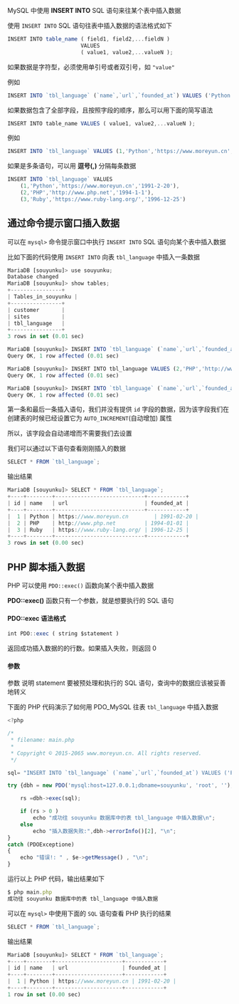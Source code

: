 

MySQL 中使用 **INSERT INTO** SQL 语句来往某个表中插入数据

使用 `INSERT INTO` SQL 语句往表中插入数据的语法格式如下
```js 
INSERT INTO table_name ( field1, field2,...fieldN )
                       VALUES
                       ( value1, value2,...valueN );
```

如果数据是字符型，必须使用单引号或者双引号，如 `"value"`

例如
```js 
INSERT INTO `tbl_language` (`name`,`url`,`founded_at`) VALUES ('Python','https://www.moreyun.cn','1991-2-20');
```

如果数据包含了全部字段，且按照字段的顺序，那么可以用下面的简写语法

```js 
INSERT INTO table_name VALUES ( value1, value2,...valueN );
```

例如

```js 
INSERT INTO `tbl_language` VALUES (1,'Python','https://www.moreyun.cn','1991-2-20');
```

如果是多条语句，可以用 **逗号(,)** 分隔每条数据

```js 
INSERT INTO `tbl_language` VALUES
    (1,'Python','https://www.moreyun.cn','1991-2-20'),
    (2,'PHP','http://www.php.net','1994-1-1'),
    (3,'Ruby','https://www.ruby-lang.org/','1996-12-25')
```

## 通过命令提示窗口插入数据

可以在 `mysql>` 命令提示窗口中执行 `INSERT INTO` SQL 语句向某个表中插入数据

比如下面的代码使用 `INSERT INTO` 向表 `tbl_language` 中插入一条数据
```js 
MariaDB [souyunku]> use souyunku;
Database changed
MariaDB [souyunku]> show tables;
+----------------+
| Tables_in_souyunku |
+----------------+
| customer       |
| sites          |
| tbl_language   |
+----------------+
3 rows in set (0.01 sec)

MariaDB [souyunku]> INSERT INTO `tbl_language` (`name`,`url`,`founded_at`) VALUES ('Python','https://www.moreyun.cn','1991-2-20');
Query OK, 1 row affected (0.01 sec)

MariaDB [souyunku]> INSERT INTO tbl_language VALUES (2,'PHP','http://www.php.net','1994-1-1');
Query OK, 1 row affected (0.01 sec)

MariaDB [souyunku]> INSERT INTO `tbl_language` (`name`,`url`,`founded_at`) VALUES ('Ruby','https://www.ruby-lang.org/','1996-12-25');
Query OK, 1 row affected (0.01 sec)
```

第一条和最后一条插入语句，我们并没有提供 `id` 字段的数据，因为该字段我们在创建表的时候已经设置它为 `AUTO_INCREMENT`(自动增加) 属性

所以，该字段会自动递增而不需要我们去设置

我们可以通过以下语句查看刚刚插入的数据
```js 
SELECT * FROM `tbl_language`;
```

输出结果

```js 
MariaDB [souyunku]> SELECT * FROM `tbl_language`;
+----+--------+----------------------------+------------+
| id | name   | url                        | founded_at |
+----+--------+----------------------------+------------+
|  1 | Python | https://www.moreyun.cn        | 1991-02-20 |
|  2 | PHP    | http://www.php.net         | 1994-01-01 |
|  3 | Ruby   | https://www.ruby-lang.org/ | 1996-12-25 |
+----+--------+----------------------------+------------+
3 rows in set (0.00 sec)
```

## PHP 脚本插入数据

PHP 可以使用 `PDO::exec()` 函数向某个表中插入数据

**PDO::exec()** 函数只有一个参数，就是想要执行的 SQL 语句

#### PDO::exec 语法格式

```js 
int PDO::exec ( string $statement )
```

返回成功插入数据的的行数。如果插入失败，则返回 0

#### 参数

参数 说明 statement 要被预处理和执行的 SQL 语句，查询中的数据应该被妥善地转义

下面的 PHP 代码演示了如何用 PDO_MySQL 往表 `tbl_language` 中插入数据
```js 
<?php 

/*
 * filename: main.php
 * 
 * Copyright © 2015-2065 www.moreyun.cn. All rights reserved.
 */

sql= "INSERT INTO `tbl_language` (`name`,`url`,`founded_at`) VALUES ('Python','https://www.moreyun.cn','1991-2-20');";

try {dbh = new PDO('mysql:host=127.0.0.1;dbname=souyunku', 'root', '');    

    rs =dbh->exec(sql);

    if (rs > 0 )
        echo "成功往 souyunku 数据库中的表 tbl_language 中插入数据\n"; 
    else 
        echo "插入数据失败:",dbh->errorInfo()[2], "\n"; 
}
catch (PDOExceptione) 
{    
    echo "错误!: " , $e->getMessage() , "\n";  
}
```

运行以上 PHP 代码，输出结果如下

```js 
$ php main.php 
成功往 souyunku 数据库中的表 tbl_language 中插入数据
```

可以在 `mysql>` 中使用下面的 `SQL` 语句查看 PHP 执行的结果

```js 
SELECT * FROM `tbl_language`;
```

输出结果

```js 
MariaDB [souyunku]> SELECT * FROM `tbl_language`;
+----+--------+---------------------+------------+
| id | name   | url                 | founded_at |
+----+--------+---------------------+------------+
|  1 | Python | https://www.moreyun.cn | 1991-02-20 |
+----+--------+---------------------+------------+
1 row in set (0.00 sec)
```





